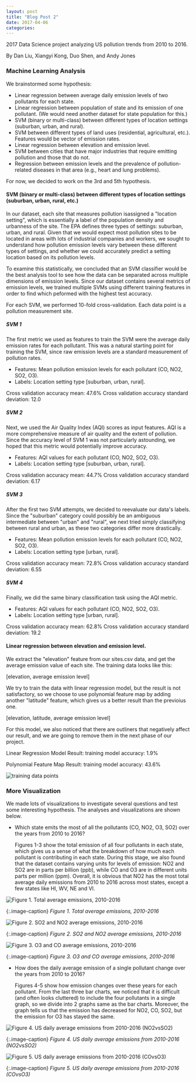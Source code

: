 ```yaml
---
layout: post
title: "Blog Post 2"
date: 2017-04-06
categories: 
---
```

2017 Data Science project analyzing US pollution trends from 2010 to 2016.


By Dan Liu, Xiangyi Kong, Duo Shen, and Andy Jones

### Machine Learning Analysis
We brainstormed some hypothesis:

* Linear regression between average daily emission levels of two pollutants for each state.
* Linear regression between population of state and its emission of one pollutant. (We would need another dataset for state population for this.)
* SVM (binary or multi-class) between different types of location settings (suburban, urban, and rural).
* SVM between different types of land uses (residential, agricultural, etc.).
Features would be vector of emission rates.
* Linear regression between elevation and emission level.
* SVM between cities that have major industries that require emitting pollution and those that do not.
* Regression between emission levels and the prevalence of pollution-related diseases in that area (e.g., heart and lung problems).

For now, we decided to work on the 3rd and 5th hypothesis.

#### SVM (binary or multi-class) between different types of location settings (suburban, urban, rural, etc.)

In our dataset, each site that measures pollution isassigned a "location setting", which is essentially a label of the population density and urbanness of the site. The EPA defines three types of settings: suburban, urban, and rural. Given that we would expect most pollution sites to be located in areas with lots of industrial companies and workers, we sought to understand how pollution emission levels vary between these different types of settings, and whether we could accurately predict a setting location based on its pollution levels.

To examine this statistically, we concluded that an SVM classifier would be the best analysis tool to see how the data can be separated across multiple dimensions of emission levels. Since our dataset contains several metrics of emission levels, we trained multiple SVMs using different training features in order to find which peformed with the highest test accuracy.

For each SVM, we performed 10-fold cross-validation. Each data point is a pollution measurement site.

##### SVM 1
The first metric we used as features to train the SVM were the average daily emission rates for each pollutant. This was a natural starting point for training the SVM, since raw emission levels are a standard measurement of pollution rates.

* Features: Mean pollution emission levels for each pollutant (CO, NO2, SO2, O3).
* Labels: Location setting type [suburban, urban, rural].

Cross validation accuracy mean: 47.6%
Cross validation accuracy standard deviation: 12.0

##### SVM 2
Next, we used the Air Quality Index (AQI) scores as input features. AQI is a more comprehensive measure of air quality and the extent of pollution. Since the accuracy level of SVM 1 was not particularly astounding, we hoped that this metric would potentially improve accuracy.

* Features: AQI values for each pollutant (CO, NO2, SO2, O3).
* Labels: Location setting type [suburban, urban, rural].

Cross validation accuracy mean: 44.7%
Cross validation accuracy standard deviation: 6.17

##### SVM 3
After the first two SVM attempts, we decided to reevaluate our data's labels. Since the "suburban" category could possibly be an ambiguous intermediate between "urban" and "rural", we next tried simply classifying between rural and urban, as these two categories differ more drastically.

* Features: Mean pollution emission levels for each pollutant (CO, NO2, SO2, O3).
* Labels: Location setting type [urban, rural].

Cross validation accuracy mean: 72.8%
Cross validation accuracy standard deviation: 6.55

##### SVM 4
Finally, we did the same binary classification task using the AQI metric.

* Features: AQI values for each pollutant (CO, NO2, SO2, O3).
* Labels: Location setting type [urban, rural].

Cross validation accuracy mean: 62.8%
Cross validation accuracy standard deviation: 19.2


#### Linear regression between elevation and emission level.

We extract the "elevation" feature from our sites.csv data, and get the average emission value of each site. The training data looks like this:

[elevation, average emission level]

We try to train the data with linear regression model, but the result is not satisfactory, so we choose to use polynomial feature map by adding another "latitude" feature, which gives us a better result than the previoius one.  

[elevation, latitude, average emission level]

For this model, we also noticed that there are outliners that negatively affect our result, and we are going to remove them in the next phase of our project. 

Linear Regression Model Result:
training model accuracy: 1.9%

Polynomial Feature Map Result:
training model accuracy: 43.6%

![training data points](/images/datapoints.png)



### More Visualization
We made lots of visualizations to investigate several questions and test some interesting hypothesis. The analyses and visualizations are shown below.

* Which state emits the most of all the pollutants (CO, NO2, O3, SO2) over the years from 2010 to 2016?

	Figures 1-3 show the total emission of all four pollutants in each state,  which gives us a sense of what the breakdown of how much each pollutant is contributing in each state. During this stage, we also found that the dataset contains varying units for levels of emission: NO2 and SO2 are in parts per billion (ppb), while CO and O3 are in different units parts per million (ppm). Overall, it is obvious that NO2 has the most total average daily emissions from 2010 to 2016 across most states, except a few states like HI, WV, NE and VI.

![Figure 1. Total average emissions, 2010-2016](/images/Total_average_emissions_2010-2016.png) 

{:.image-caption}
*Figure 1. Total average emissions, 2010-2016*

![Figure 2. SO2 and NO2 average emissions, 2010-2016](/images/SO2_and_NO2_average_emissions_2010-2016.png)

{:.image-caption}
*Figure 2. SO2 and NO2 average emissions, 2010-2016*

![Figure 3. O3 and CO average emissions, 2010-2016](/images/O3_and_CO_average_emissions_2010-2016.png)

{:.image-caption}
*Figure 3. O3 and CO average emissions, 2010-2016*

* How does the daily average emission of a single pollutant change over the years from 2010 to 2016?

	Figures 4-5 show how emission changes over these years for each pollutant.  From the last three bar charts, we noticed that it is difficult (and often looks cluttered) to include the four pollutants in a single graph, so we divide into 2 graphs same as the bar charts. Moreover, the graph tells us that the emission has decreased for NO2, CO, SO2, but the emission for O3 has stayed the same.

![Figure 4. US daily average emissions from 2010-2016 (NO2vsSO2)](/images/US_daily_average_emissions_from_2010-2016_NO2vsSO2.png)

{:.image-caption}
*Figure 4. US daily average emissions from 2010-2016 (NO2vsSO2)*

![Figure 5. US daily average emissions from 2010-2016 (COvsO3)](/images/US_daily_average_emissions_from_2010-2016_COvsO3.png)

{:.image-caption}
*Figure 5. US daily average emissions from 2010-2016 (COvsO3)*



